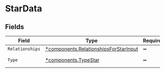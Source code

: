 # StarData


## Fields

| Field                                                                                     | Type                                                                                      | Required                                                                                  | Description                                                                               |
| ----------------------------------------------------------------------------------------- | ----------------------------------------------------------------------------------------- | ----------------------------------------------------------------------------------------- | ----------------------------------------------------------------------------------------- |
| `Relationships`                                                                           | [*components.RelationshipsForStarInput](../../models/shared/relationshipsforstarinput.md) | :heavy_minus_sign:                                                                        | N/A                                                                                       |
| `Type`                                                                                    | [*components.TypeStar](../../models/shared/typestar.md)                                   | :heavy_minus_sign:                                                                        | Resource type                                                                             |